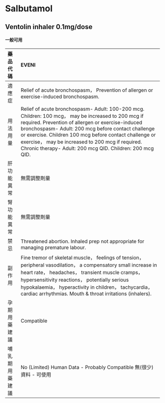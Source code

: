 # Salbutamol

## Ventolin inhaler 0.1mg/dose

#### 一般可用

| 藥品代碼       | EVENI                                                                                                                                                                                                                                                                                                                                                                                     |
|:---------------|:------------------------------------------------------------------------------------------------------------------------------------------------------------------------------------------------------------------------------------------------------------------------------------------------------------------------------------------------------------------------------------------|
| 適應症         | Relief of acute bronchospasm， Prevention of allergen or exercise-induced bronchospasm.                                                                                                                                                                                                                                                                                                   |
| 用法用量       | Relief of acute bronchospasm- Adult: 100-200 mcg. Children: 100 mcg， may be increased to 200 mcg if required. Prevention of allergen or exercise-induced bronchospasm- Adult: 200 mcg before contact challenge or exercise. Children 100 mcg before contact challenge or exercise， may be increased to 200 mcg if required. Chronic therapy- Adult: 200 mcg QID. Children: 200 mcg QID. |
| 肝功能異常     | 無需調整劑量                                                                                                                                                                                                                                                                                                                                                                              |
| 腎功能異常     | 無需調整劑量                                                                                                                                                                                                                                                                                                                                                                              |
| 禁忌           | Threatened abortion. Inhaled prep not appropriate for managing premature labour.                                                                                                                                                                                                                                                                                                          |
| 副作用         | Fine tremor of skeletal muscle， feelings of tension， peripheral vasodilation， a compensatory small increase in heart rate， headaches， transient muscle cramps， hypersensitivity reactions， potentially serious hypokalaemia， hyperactivity in children， tachycardia， cardiac arrhythmias. Mouth & throat irritations (inhalers).                                                |
| 孕期用藥建議   | Compatible                                                                                                                                                                                                                                                                                                                                                                                |
| 哺乳期用藥建議 | No (Limited) Human Data - Probably Compatible 無(很少)資料 - 可使用                                                                                                                                                                                                                                                                                                                       |

